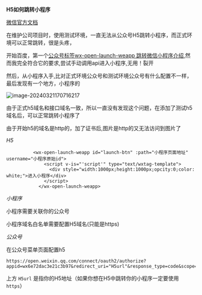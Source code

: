 **H5如何跳转小程序**

[微信官方文档](https://developers.weixin.qq.com/doc/offiaccount/OA_Web_Apps/Wechat_Open_Tag.html)

在维护公司项目时，使用测试环境，一直无法从公众号H5跳转小程序，而正式环境可以正常跳转，很是头疼，

开始百度，第一个[公众号标签wx-open-launch-weapp 跳转微信小程序介绍](https://developers.weixin.qq.com/community/develop/article/doc/000a26bd8c0be871a5ce8f12c50813),然而我完全符合它的要求,尝试手动调用api进入小程序,无用！裂开

然后，从小程序入手,比对正式环境公众号和测试环境公众号有什么配置不一样，最后发现有一个地方，小程序的

![image-20240321170716217](https://cdn.liboqiao.top/markdown/image-20240321170716217.png)

由于正式h5域名和接口域名一致，所以一直没有发现这个问题，在添加了测试h5域名后，可以正常跳转小程序了

由于开始h5的域名是http的，加了证书后,图片是http的又无法访问到图片了

*H5*

```
          <wx-open-launch-weapp id="launch-btn" :path="小程序页面地址" username="小程序原始id">
              <script v-is="'script'" type="text/wxtag-template">
                <div style="width:1000px;height:1000px;opcity:0;color: white;">进入小程序</div>
              </script>
            </wx-open-launch-weapp>
```



*小程序*

小程序需要关联你的公众号

小程序域名白名单需要配置H5域名(只能是https)

*公众号*

在公众号菜单页面配置h5

```
https://open.weixin.qq.com/connect/oauth2/authorize?appid=wx6e72dac3e21c3b97&redirect_uri="H5url"&response_type=code&scope=snsapi_userinfo&state=1#wechat_redirect
```

上方 `H5url` 是指你的H5地址（如果你想在H5中跳转你的小程序一定要使用`https`）

